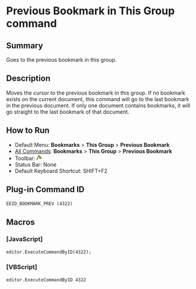 # Previous Bookmark in This Group command

## Summary

Goes to the previous bookmark in this group.

## Description

Moves the cursor to the previous bookmark in this group. If no bookmark exists on
the current document, this command will go to the last bookmark in the
previous document. If only one document contains bookmarks, it will go
straight to the last bookmark of that document.

## How to Run

- Default Menu: **Bookmarks** \> **This Group** \> **Previous Bookmark**
- [All Commands](../tools/all_commands): **Bookmarks** \> **This Group** \> **Previous Bookmark**
- Toolbar: ![](../../images/bookmarkprev.png)
- Status Bar: None
- Default Keyboard Shortcut: SHIFT+F2

## Plug-in Command ID

```
EEID_BOOKMARK_PREV (4322)
```

## Macros

### \[JavaScript\]

```
editor.ExecuteCommandByID(4322);
```

### \[VBScript\]

```
editor.ExecuteCommandByID 4322
```
